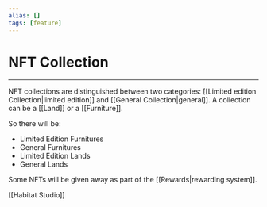 ```yaml
---
alias: []
tags: [feature]
---
```


# NFT Collection
---
NFT collections are distinguished between two categories: [[Limited edition Collection|limited edition]] and [[General Collection|general]].
A collection can be a [[Land]] or a [[Furniture]].

So there will be:
- Limited Edition Furnitures
- General Furnitures
- Limited Edition Lands
- General Lands

Some NFTs will be given away as part of the [[Rewards|rewarding system]].

[[Habitat Studio]]